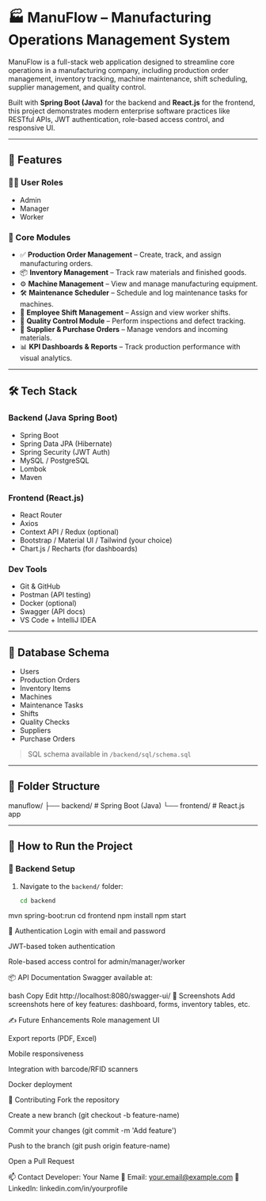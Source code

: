 # 🏭 ManuFlow – Manufacturing Operations Management System

ManuFlow is a full-stack web application designed to streamline core operations in a manufacturing company, including production order management, inventory tracking, machine maintenance, shift scheduling, supplier management, and quality control.

Built with **Spring Boot (Java)** for the backend and **React.js** for the frontend, this project demonstrates modern enterprise software practices like RESTful APIs, JWT authentication, role-based access control, and responsive UI.

---

## 📌 Features

### 👨‍💼 User Roles
- Admin
- Manager
- Worker

### 🚀 Core Modules
- ✅ **Production Order Management** – Create, track, and assign manufacturing orders.
- 📦 **Inventory Management** – Track raw materials and finished goods.
- ⚙️ **Machine Management** – View and manage manufacturing equipment.
- 🛠️ **Maintenance Scheduler** – Schedule and log maintenance tasks for machines.
- 👥 **Employee Shift Management** – Assign and view worker shifts.
- 🧪 **Quality Control Module** – Perform inspections and defect tracking.
- 🧾 **Supplier & Purchase Orders** – Manage vendors and incoming materials.
- 📊 **KPI Dashboards & Reports** – Track production performance with visual analytics.

---

## 🛠 Tech Stack

### Backend (Java Spring Boot)
- Spring Boot
- Spring Data JPA (Hibernate)
- Spring Security (JWT Auth)
- MySQL / PostgreSQL
- Lombok
- Maven

### Frontend (React.js)
- React Router
- Axios
- Context API / Redux (optional)
- Bootstrap / Material UI / Tailwind (your choice)
- Chart.js / Recharts (for dashboards)

### Dev Tools
- Git & GitHub
- Postman (API testing)
- Docker (optional)
- Swagger (API docs)
- VS Code + IntelliJ IDEA

---

## 🧾 Database Schema

- Users
- Production Orders
- Inventory Items
- Machines
- Maintenance Tasks
- Shifts
- Quality Checks
- Suppliers
- Purchase Orders

> SQL schema available in `/backend/sql/schema.sql`

---

## 📁 Folder Structure

manuflow/
├── backend/ # Spring Boot (Java)
└── frontend/ # React.js app

---

## 🚀 How to Run the Project

### 🔧 Backend Setup

1. Navigate to the `backend/` folder:
   ```bash
   cd backend
mvn spring-boot:run
cd frontend
npm install
npm start


🔐 Authentication
Login with email and password

JWT-based token authentication

Role-based access control for admin/manager/worker

📦 API Documentation
Swagger available at:

bash
Copy
Edit
http://localhost:8080/swagger-ui/
📸 Screenshots
Add screenshots here of key features: dashboard, forms, inventory tables, etc.

✍️ Future Enhancements
Role management UI

Export reports (PDF, Excel)

Mobile responsiveness

Integration with barcode/RFID scanners

Docker deployment

🤝 Contributing
Fork the repository

Create a new branch (git checkout -b feature-name)

Commit your changes (git commit -m 'Add feature')

Push to the branch (git push origin feature-name)

Open a Pull Request

📫 Contact
Developer: Your Name
📧 Email: your.email@example.com
🔗 LinkedIn: linkedin.com/in/yourprofile



